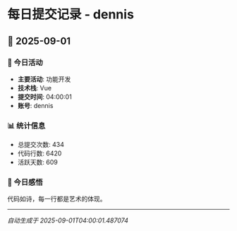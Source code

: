 # 每日提交记录 - dennis

## 📅 2025-09-01

### 🎯 今日活动
- **主要活动**: 功能开发
- **技术栈**: Vue
- **提交时间**: 04:00:01
- **账号**: dennis

### 📊 统计信息
- 总提交次数: 434
- 代码行数: 6420
- 活跃天数: 609

### 💭 今日感悟
代码如诗，每一行都是艺术的体现。

---
*自动生成于 2025-09-01T04:00:01.487074*
